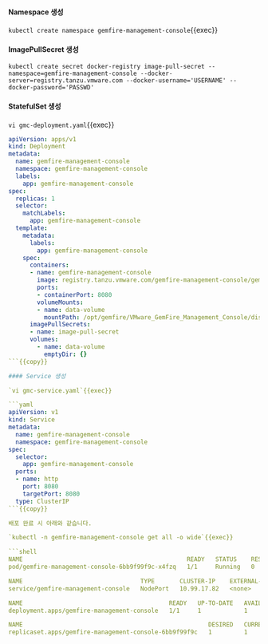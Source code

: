 <br>

#### Namespace 생성

`kubectl create namespace gemfire-management-console`{{exec}}

#### ImagePullSecret 생성

`kubectl create secret docker-registry image-pull-secret --namespace=gemfire-management-console --docker-server=registry.tanzu.vmware.com --docker-username='USERNAME' --docker-password='PASSWD'`

#### StatefulSet 생성

`vi gmc-deployment.yaml`{{exec}}

```yaml
apiVersion: apps/v1
kind: Deployment
metadata:
  name: gemfire-management-console
  namespace: gemfire-management-console
  labels:
    app: gemfire-management-console
spec:
  replicas: 1
  selector:
    matchLabels:
      app: gemfire-management-console
  template:
    metadata:
      labels:
        app: gemfire-management-console
    spec:
      containers:
      - name: gemfire-management-console
        image: registry.tanzu.vmware.com/gemfire-management-console/gemfire-management-console:1.1.1
        ports:
        - containerPort: 8080
        volumeMounts:
        - name: data-volume
          mountPath: /opt/gemfire/VMware_GemFire_Management_Console/diskStore
      imagePullSecrets:
      - name: image-pull-secret
      volumes:
        - name: data-volume
          emptyDir: {}
```{{copy}}

#### Service 생성

`vi gmc-service.yaml`{{exec}}

```yaml
apiVersion: v1
kind: Service
metadata:
  name: gemfire-management-console
  namespace: gemfire-management-console
spec:
  selector:
    app: gemfire-management-console
  ports:
  - name: http
    port: 8080
    targetPort: 8080
  type: ClusterIP 
```{{copy}}

배포 완료 시 아래와 같습니다.

`kubectl -n gemfire-management-console get all -o wide`{{exec}}

```shell
NAME                                              READY   STATUS    RESTARTS   AGE     IP             NODE     NOMINATED NODE   READINESS GATES
pod/gemfire-management-console-6bb9f99f9c-x4fzq   1/1     Running   0          2m12s   192.168.1.10   node01   <none>           <none>

NAME                                 TYPE       CLUSTER-IP    EXTERNAL-IP   PORT(S)          AGE   SELECTOR
service/gemfire-management-console   NodePort   10.99.17.82   <none>        8080:31418/TCP   7s    app=gemfire-management-console

NAME                                         READY   UP-TO-DATE   AVAILABLE   AGE     CONTAINERS                   IMAGES                                                                                  SELECTOR
deployment.apps/gemfire-management-console   1/1     1            1           2m12s   gemfire-management-console   registry.tanzu.vmware.com/gemfire-management-console/gemfire-management-console:1.1.1   app=gemfire-management-console

NAME                                                    DESIRED   CURRENT   READY   AGE     CONTAINERS                   IMAGES                                                                                  SELECTOR
replicaset.apps/gemfire-management-console-6bb9f99f9c   1         1         1       2m12s   gemfire-management-console   registry.tanzu.vmware.com/gemfire-management-console/gemfire-management-console:1.1.1   app=gemfire-management-console,pod-template-hash=6bb9f99f9c
```